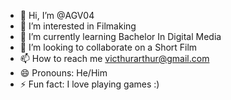 - 👋 Hi, I’m @AGV04
- 👀 I’m interested in Filmaking
- 🌱 I’m currently learning Bachelor In Digital Media
- 💞️ I’m looking to collaborate on a Short Film
- 📫 How to reach me victhurarthur@gmail.com
- 😄 Pronouns: He/Him
- ⚡ Fun fact: I love playing games :)

<!---
AGV04/AGV04 is a ✨ special ✨ repository because its `README.md` (this file) appears on your GitHub profile.
You can click the Preview link to take a look at your changes.
--->
